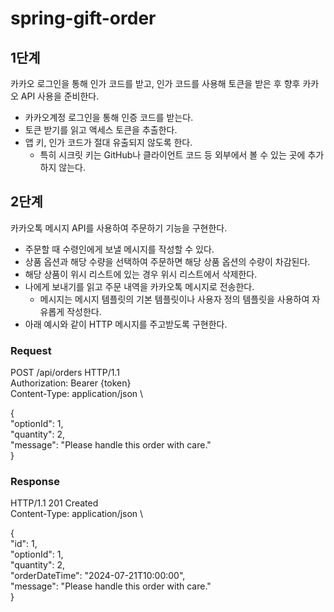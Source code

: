 # spring-gift-order


## 1단계
카카오 로그인을 통해 인가 코드를 받고, 인가 코드를 사용해 토큰을 받은 후 향후 카카오 API 사용을 준비한다.

* 카카오계정 로그인을 통해 인증 코드를 받는다.
* 토큰 받기를 읽고 액세스 토큰을 추출한다.
* 앱 키, 인가 코드가 절대 유출되지 않도록 한다.
  * 특히 시크릿 키는 GitHub나 클라이언트 코드 등 외부에서 볼 수 있는 곳에 추가하지 않는다.

## 2단계
카카오톡 메시지 API를 사용하여 주문하기 기능을 구현한다.

* 주문할 때 수령인에게 보낼 메시지를 작성할 수 있다.
* 상품 옵션과 해당 수량을 선택하여 주문하면 해당 상품 옵션의 수량이 차감된다.
* 해당 상품이 위시 리스트에 있는 경우 위시 리스트에서 삭제한다.
* 나에게 보내기를 읽고 주문 내역을 카카오톡 메시지로 전송한다.
  * 메시지는 메시지 템플릿의 기본 템플릿이나 사용자 정의 템플릿을 사용하여 자유롭게 작성한다.
* 아래 예시와 같이 HTTP 메시지를 주고받도록 구현한다.
### Request
POST /api/orders HTTP/1.1 \
Authorization: Bearer {token} \
Content-Type: application/json \

{ \
"optionId": 1, \
"quantity": 2, \
"message": "Please handle this order with care."\
}

### Response
HTTP/1.1 201 Created \
Content-Type: application/json \

{ \
"id": 1, \
"optionId": 1, \
"quantity": 2, \
"orderDateTime": "2024-07-21T10:00:00", \
"message": "Please handle this order with care." \
}

